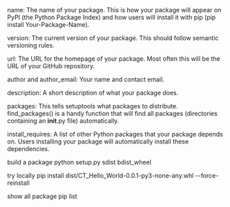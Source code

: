 name: The name of your package. This is how your package will appear on PyPI (the Python Package Index) and how users will install it with pip (pip install Your-Package-Name).

version: The current version of your package. This should follow semantic versioning rules.

url: The URL for the homepage of your package. Most often this will be the URL of your GitHub repository.

author and author_email: Your name and contact email.

description: A short description of what your package does.

packages: This tells setuptools what packages to distribute. find_packages() is a handy function that will find all packages (directories containing an __init__.py file) automatically.

install_requires: A list of other Python packages that your package depends on. Users installing your package will automatically install these dependencies.

build a package
python setup.py sdist bdist_wheel

try locally
pip install dist/CT_Hello_World-0.0.1-py3-none-any.whl --force-reinstall

show all package
pip list